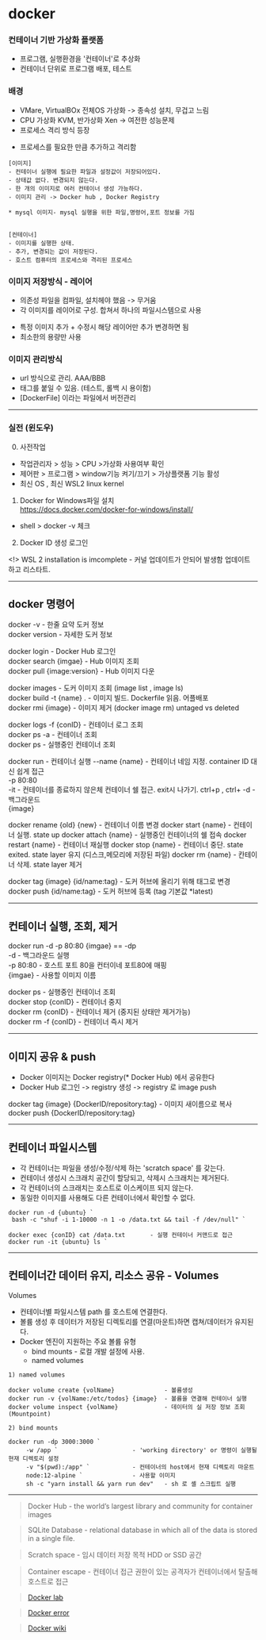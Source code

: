 # docker

### 컨테이너 기반 가상화 플랫폼

- 프로그램, 실행환경을 '컨테이너'로 추상화  
- 컨테이너 단위로 프로그램 배포, 테스트  

### 배경  
* VMare, VirtualBOx  전체OS 가상화 -> 종속성 설치, 무겁고 느림   
* CPU 가상화 KVM, 반가상화 Xen    ->  여전한 성능문제  
* 프로세스 격리 방식 등장  
- 프로세스를 필요한 만큼 추가하고 격리함       

```
[이미지]  
- 컨테이너 실행에 필요한 파일과 설정값이 저장되어있다.  
- 상태값 없다. 변경되지 않는다.  
- 한 개의 이미지로 여러 컨테이너 생성 가능하다.  
- 이미지 관리 -> Docker hub , Docker Registry  

* mysql 이미지- mysql 실행을 위한 파일,명령어,포트 정보를 가짐  


[컨테이너]  
- 이미지를 실행한 상태.  
- 추가, 변경되는 값이 저장된다.  
- 호스트 컴퓨터의 프로세스와 격리된 프로세스  

```

### 이미지 저장방식 - 레이어  

* 의존성 파일을 컴파일, 설치헤야 했음 -> 무거움  
* 각 이미지를 레이어로 구성. 합쳐서 하나의 파일시스템으로 사용  
- 특정 이미지 추가 + 수정시 해당 레이어만 추가 변경하면 됨   
- 최소한의 용량만 사용  
  
  
### 이미지 관리방식  
- url 방식으로 관리. AAA/BBB
- 태그를 붙일 수 있음. (테스트, 롤백 시 용이함)  
- [DockerFile] 이라는 파일에서 버전관리  

---
### 실전 (윈도우)  

0) 사전작업  
- 작업관리자 > 성능 > CPU >가상화 사용여부 확인  
- 제어판 > 프로그램 > window기능 켜기/끄기 > 가상플랫폼 기능 활성  
- 최신 OS , 최신 WSL2 linux kernel  

1) Docker for Windows파일 설치  
https://docs.docker.com/docker-for-windows/install/  

- shell > docker -v 체크  
 
2) Docker ID 생성 로그인  

<!> WSL 2 installation is imcomplete  - 커널 업데이트가 안되어 발생함 업데이트 하고 리스타트.

---
## docker 명령어  

docker -v                   - 한줄 요약 도커 정보     
docker version              - 자세한 도커 정보    

docker login                - Docker Hub 로그인  
docker search {imgae}       - Hub 이미지 조회  
docker pull {image:version} - Hub 이미지 다운  

docker images               - 도커 이미지 조회 (image list , image ls)    
docker build -t {name} .    - 이미지 빌드. Dockerfile 읽음. 어플배포  
docker rmi {image}          - 이미지 제거 (docker image rm) untaged vs deleted  

docker logs -f {conID}      - 컨테이너 로그 조회  
docker ps -a                - 컨테이너 조회   
docker ps                   - 실행중인 컨테이너 조회  

docker run                  - 컨테이너 실행
 --name {name}              - 컨테이너 네임 지정. container ID 대신 쉽게 접근  
 -p 80:80   
 -it                        - 컨테이너를 종료하지 않은체 컨테이너 쉘 접근. exit시 나가기. ctrl+p , ctrl+
 -d                         - 백그라운드  
{image}                       

docker rename {old} {new}   - 컨테이너 이름 변경
docker start {name}         - 컨테이너 실행. state up 
docker attach {name}        - 실행중인 컨테이너의 쉘 접속 
docker restart {name}       - 컨테이너 재실행
docker stop {name}          - 컨테이너 중단. state exited. state layer 유지 (디스크,메모리에 저장된 파일)
docker rm {name}            - 칸테이너 삭제. state layer 제거  

docker tag {image} {id/name:tag}  - 도커 허브에 올리기 위해 태그로 변경  
docker push {id/name:tag}         - 도커 허브에 등록 (tag 기본값 *latest)  

--- 
## 컨테이너 실행, 조회, 제거 

docker run -d -p 80:80 {imgae}         == -dp   
-d 	      - 백그라운드 실행  
-p 80:80	- 호스트 포트 80을 컨터이네 포트80에 매핑  
{imgae}	  - 사용할 이미지 이름

docker ps             - 실행중인 컨테이너 조회  
docker stop {conID}   - 컨테이너 중지  
docker rm {conID}     - 컨테이너 제거 (중지된 상태만 제거가능)  
docker rm -f {conID}  - 컨테이너 즉시 제거  

---  
## 이미지 공유 & push  
   
- Docker 이미지는 Docker registry(* Docker Hub) 에서 공유한다   
- Docker Hub 로그인 -> registry 생성 -> registry 로 image push   


docker tag {image} {DockerID/repository:tag} - 이미지 새이름으로 복사  
docker push {DockerID/repository:tag}   

---
## 컨테이너 파일시스템

- 각 컨테이너는 파일을 생성/수정/삭제 하는 'scratch space' 를 갖는다.  
- 컨테이너 생성시 스크래치 공간이 할당되고, 삭제시 스크래치는 제거된다.
- 각 컨테이너의 스크래치는 호스트로 이스케이프 되지 않는다.
- 동일한 이미지를 사용해도 다른 컨테이너에서 확인할 수 없다.
 
```
docker run -d {ubuntu} `
 bash -c "shuf -i 1-10000 -n 1 -o /data.txt && tail -f /dev/null" `

docker exec {conID} cat /data.txt       - 실행 컨테이너 커맨드로 접근
docker run -it {ubuntu} ls `
```

---
## 컨테이너간 데이터 유지, 리소스 공유 - Volumes  

Volumes  
- 컨테이너별 파일시스템 path 를 호스트에 연결한다.
- 볼륨 생성 후 데이터가 저장된 디렉토리를 연결(마운트)하면 캡쳐/데이터가 유지된다.
- Docker 엔진이 지원하는 주요 볼륨 유형
  - bind mounts     - 로컬 개발 설정에 사용. 
  - named volumes   

```
1) named volumes

docker volume create {volName}              - 볼륨생성
docker run -v {volName:/etc/todos} {image}  - 볼륨을 연결해 컨테이너 실행
docker volume inspect {volName}             - 데이터의 실 저장 정보 조회 (Mountpoint)

2) bind mounts 

docker run -dp 3000:3000 `          
     -w /app `                     - 'working directory' or 명령이 실행될 현재 디렉토리 설정
     -v "$(pwd):/app" `            - 컨테이너의 host에서 현재 디렉토리 마운트
     node:12-alpine `              - 사용할 이미지
     sh -c "yarn install && yarn run dev"   - sh 로 셸 스크립트 실행
```


  
---
> Docker Hub - the world’s largest library and community for container images  
  
> SQLite Database - relational database in which all of the data is stored in a single file.

> Scratch space - 임시 데이터 저장 목적 HDD or SSD 공간

> Container escape - 컨테이너 접근 권한이 있는 공격자가 컨테이너에서 탈출해 호스트로 접근 

> [Docker lab](https://labs.play-with-docker.com/)  

> [Docker error](/Docs/error.md)  

> [Docker wiki](https://github.com/gracia10/docker/wiki)
